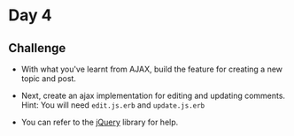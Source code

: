 # Day 4

## Challenge

- With what you've learnt from AJAX,  build the feature for creating a new topic and post.

- Next, create an ajax implementation for editing and updating comments. Hint: You will need `edit.js.erb` and `update.js.erb`

- You can refer to the [jQuery](https://api.jquery.com/) library for help.

